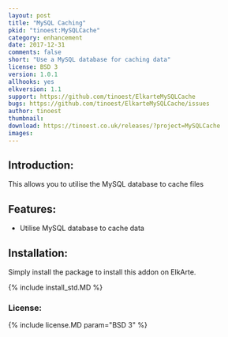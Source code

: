 ```yaml
---
layout: post
title: "MySQL Caching"
pkid: "tinoest:MySQLCache"
category: enhancement
date: 2017-12-31
comments: false
short: "Use a MySQL database for caching data"
license: BSD 3
version: 1.0.1
allhooks: yes
elkversion: 1.1
support: https://github.com/tinoest/ElkarteMySQLCache
bugs: https://github.com/tinoest/ElkarteMySQLCache/issues
author: tinoest
thumbnail:
download: https://tinoest.co.uk/releases/?project=MySQLCache
images:
---
```


## Introduction:
This allows you to utilise the MySQL database to cache files

## Features:
 - Utilise MySQL database to cache data

## Installation:
Simply install the package to install this addon on ElkArte.

{% include install_std.MD %}

### License:
{% include license.MD param="BSD 3" %}
